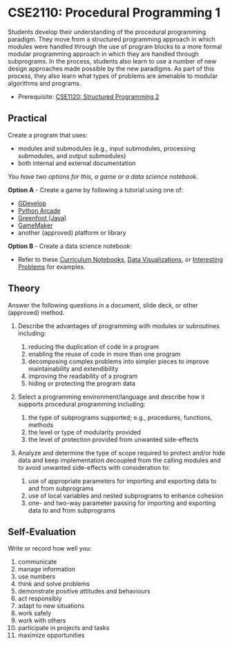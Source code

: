 # CSE2110: Procedural Programming 1

Students develop their understanding of the procedural programming paradigm. They move from a structured programming approach in which modules were handled through the use of program blocks to a more formal modular programming approach in which they are handled through subprograms. In the process, students also learn to use a number of new design approaches made possible by the new paradigms. As part of this process, they also learn what types of problems are amenable to modular algorithms and programs.

* Prerequisite: [CSE1120: Structured Programming 2](CSE1120.md)

## Practical

Create a program that uses:

* modules and submodules (e.g., input submodules, processing submodules, and output submodules)
* both internal and external documentation

*You have two options for this, a game or a data science notebook.*

**Option A** - Create a game by following a tutorial using one of:

* [GDevelop](https://gdevelop.io/)
* [Python Arcade](https://api.arcade.academy/en/latest)
* [Greenfoot (Java)](https://www.greenfoot.org)
* [GameMaker](https://gamemaker.io/en/gamemaker)
* another (approved) platform or library

**Option B** - Create a data science notebook:

* Refer to these [Curriculum Notebooks](https://github.com/callysto/curriculum-notebooks), [Data Visualizations](https://github.com/callysto/data-viz-of-the-week), or [Interesting Problems](https://github.com/callysto/interesting-problems) for examples.

## Theory

Answer the following questions in a document, slide deck, or other (approved) method.

1. Describe the advantages of programming with modules or subroutines including:
    1. reducing the duplication of code in a program
    1. enabling the reuse of code in more than one program
    1. decomposing complex problems into simpler pieces to improve maintainability and extendibility
    1. improving the readability of a program
    1. hiding or protecting the program data

1. Select a programming environment/language and describe how it supports procedural programming including:
    1. the type of subprograms supported; e.g., procedures, functions, methods
    1. the level or type of modularity provided
    1. the level of protection provided from unwanted side-effects

1. Analyze and determine the type of scope required to protect and/or hide data and keep implementation decoupled from the calling modules and to avoid unwanted side-effects with consideration to:
    1. use of appropriate parameters for importing and exporting data to and from subprograms
    1. use of local variables and nested subprograms to enhance cohesion
    1. one- and two-way parameter passing for importing and exporting data to and from subprograms

## Self-Evaluation

Write or record how well you:

1. communicate
1. manage information
1. use numbers
1. think and solve problems
1. demonstrate positive attitudes and behaviours
1. act responsibly
1. adapt to new situations
1. work safely
1. work with others
1. participate in projects and tasks
1. maximize opportunities
